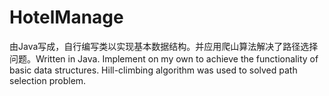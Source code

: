 # HotelManage
由Java写成，自行编写类以实现基本数据结构。并应用爬山算法解决了路径选择问题。Written in Java. Implement on my own to achieve the functionality of basic data structures. Hill-climbing algorithm was used to solved path selection problem.

